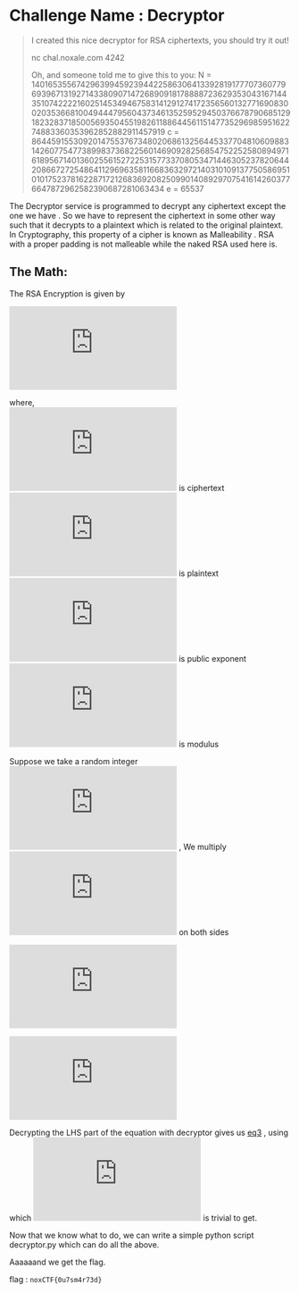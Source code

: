 # Challenge Name : Decryptor
>
>I created this nice decryptor for RSA ciphertexts, you should try it out!
>
>nc chal.noxale.com 4242
>
>Oh, and someone told me to give this to you: 
>N = 140165355674296399459239442258630641339281917770736077969396713192714338090714726890918178888723629353043167144351074222216025145349467583141291274172356560132771690830020353668100494447956043734613525952945037667879068512918232837185005693504551982611886445611514773529698595162274883360353962852882911457919 
>c = 86445915530920147553767348020686132564453377048106098831426077547738998373682256014690928256854752252580894971618956714013602556152722531577337080534714463052378206442086672725486411296963581166836329721403101091377505869510101752378162287172126836920825099014089297075416142603776647872962582390687281063434 
>e = 65537


The Decryptor service is programmed to decrypt any ciphertext except the one we have . So we have to represent the ciphertext in some other way such that it decrypts to a plaintext which is related to the original plaintext. In Cryptography, this property of a cipher is known as Malleability . RSA with a proper padding is not malleable while the naked RSA used here is.


## The Math:

The RSA Encryption is given by 

![e1](https://latex.codecogs.com/gif.latex?c%3Dm%5E%7Be%7D%5C%2Cmod%5C%2CN)

where,  
![c](https://latex.codecogs.com/gif.latex?c) is ciphertext  
![m](https://latex.codecogs.com/gif.latex?m) is plaintext  
![e](https://latex.codecogs.com/gif.latex?e) is public exponent  
![N](https://latex.codecogs.com/gif.latex?N) is modulus

Suppose we take a random integer ![S](https://latex.codecogs.com/gif.latex?S) , We multiply ![SN](https://latex.codecogs.com/gif.latex?S%5E%7Be%7D%5C%2Cmod%5C%2CN) on both sides

![eq1](https://latex.codecogs.com/gif.latex?c%5Ccdot%20%5Cleft%20%28%20S%5E%7Be%7D%5C%2Cmod%5C%2CN%20%5Cright%20%29%3D%5Cleft%20%28%20m%5E%7Be%7D%5C%2Cmod%5C%2CN%20%5Cright%20%29%5Ccdot%20%5Cleft%20%28%20S%5E%7Be%7D%5C%2Cmod%5C%2CN%20%5Cright%20%29)

![eq2](https://latex.codecogs.com/gif.latex?c%5Ccdot%20%5Cleft%20%28%20S%5E%7Be%7D%5C%2Cmod%5C%2CN%20%5Cright%20%29%3D%5Cleft%20%28%20m%5Ccdot%20S%20%5Cright%20%29%5E%7Be%7D%5C%2Cmod%5C%2CN)

Decrypting the LHS part of the equation with decryptor gives us [eq3](https://latex.codecogs.com/gif.latex?%5Cleft%20%28%20m%5Ccdot%20S%20%5Cright%20%29) , using which ![m](https://latex.codecogs.com/gif.latex?m) is trivial to get.

Now that we know what to do, we can write a simple python script decryptor.py which can do all the above.

Aaaaaand we get the flag.

flag : `noxCTF{0u7sm4r73d}`
